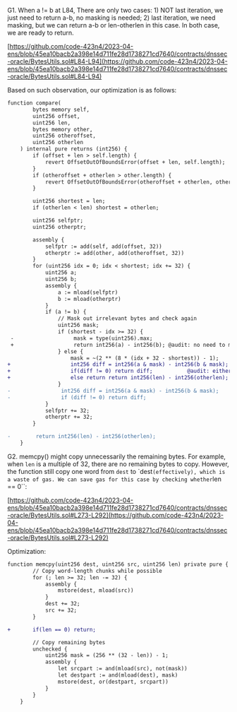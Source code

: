 G1. When a != b at L84, There are only two cases: 1) NOT last iteration, we just need to return a-b, no masking is needed; 2) last iteration, we need masking, but we can return a-b or len-otherlen in this case. In both case, we are ready to return. 

[https://github.com/code-423n4/2023-04-ens/blob/45ea10bacb2a398e14d711fe28d1738271cd7640/contracts/dnssec-oracle/BytesUtils.sol#L84-L94](https://github.com/code-423n4/2023-04-ens/blob/45ea10bacb2a398e14d711fe28d1738271cd7640/contracts/dnssec-oracle/BytesUtils.sol#L84-L94) 

Based on such observation, our optimization is as follows:
```diff
function compare(
        bytes memory self,
        uint256 offset,
        uint256 len,
        bytes memory other,
        uint256 otheroffset,
        uint256 otherlen
    ) internal pure returns (int256) {
        if (offset + len > self.length) {
            revert OffsetOutOfBoundsError(offset + len, self.length);
        }
        if (otheroffset + otherlen > other.length) {
            revert OffsetOutOfBoundsError(otheroffset + otherlen, other.length);
        }

        uint256 shortest = len;
        if (otherlen < len) shortest = otherlen;

        uint256 selfptr;
        uint256 otherptr;

        assembly {
            selfptr := add(self, add(offset, 32))
            otherptr := add(other, add(otheroffset, 32))
        }
        for (uint256 idx = 0; idx < shortest; idx += 32) {
            uint256 a;
            uint256 b;
            assembly {
                a := mload(selfptr)
                b := mload(otherptr)
            }
            if (a != b) {
                // Mask out irrelevant bytes and check again
                uint256 mask;
                if (shortest - idx >= 32) {
 -                   mask = type(uint256).max;
 +                   return int256(a) - int256(b); @audit: no need to mask
                } else {
                    mask = ~(2 ** (8 * (idx + 32 - shortest)) - 1);
+                   int256 diff = int256(a & mask) - int256(b & mask);
+                   if(diff != 0) return diff;           @audit: either return diff
+                   else return return int256(len) - int256(otherlen); @audit: or return the diff of lens
                }
-                int256 diff = int256(a & mask) - int256(b & mask);
-                if (diff != 0) return diff;
            }
            selfptr += 32;
            otherptr += 32;
        }

-        return int256(len) - int256(otherlen);
    }
```

G2. memcpy() might copy unnecessarily the remaining bytes. For example, when ``len`` is a multiple of 32, there are no remaining bytes to copy. However, the function still copy one word from ``dest`` to `dest`` (effectively), which is a waste of gas. We can save gas for this case by checking whether ``len == 0``:

[https://github.com/code-423n4/2023-04-ens/blob/45ea10bacb2a398e14d711fe28d1738271cd7640/contracts/dnssec-oracle/BytesUtils.sol#L273-L292](https://github.com/code-423n4/2023-04-ens/blob/45ea10bacb2a398e14d711fe28d1738271cd7640/contracts/dnssec-oracle/BytesUtils.sol#L273-L292)

Optimization:
```diff
function memcpy(uint256 dest, uint256 src, uint256 len) private pure {
        // Copy word-length chunks while possible
        for (; len >= 32; len -= 32) {
            assembly {
                mstore(dest, mload(src))
            }
            dest += 32;
            src += 32;
        }

+       if(len == 0) return; 

        // Copy remaining bytes
        unchecked {
            uint256 mask = (256 ** (32 - len)) - 1;
            assembly {
                let srcpart := and(mload(src), not(mask))
                let destpart := and(mload(dest), mask)
                mstore(dest, or(destpart, srcpart))
            }
        }
    }
```

